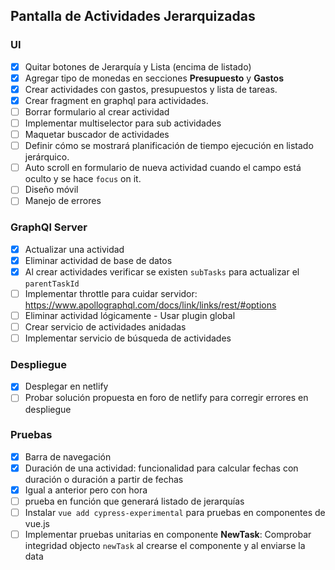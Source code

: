 ## Pantalla de Actividades Jerarquizadas
### **UI**
- [x] Quitar botones de Jerarquía y Lista (encima de listado) 
- [x] Agregar tipo de monedas en secciones **Presupuesto** y **Gastos**
- [x] Crear actividades con gastos, presupuestos y lista de tareas.
- [x] Crear fragment en graphql para actividades.
- [ ] Borrar formulario al crear actividad
- [ ] Implementar multiselector para sub actividades
- [ ] Maquetar buscador de actividades
- [ ] Definir cómo se mostrará planificación de tiempo ejecución en listado jerárquico.
- [ ] Auto scroll en formulario de nueva actividad cuando el campo está oculto y se hace `focus` on it.
- [ ] Diseño móvil
- [ ] Manejo de errores

### **GraphQl Server**
- [x] Actualizar una actividad
- [x] Eliminar actividad de base de datos
- [x] Al crear actividades verificar se existen `subTasks` para actualizar el `parentTaskId`
- [ ] Implementar throttle para cuidar servidor: https://www.apollographql.com/docs/link/links/rest/#options
- [ ] Eliminar actividad lógicamente - Usar plugin global
- [ ] Crear servicio de actividades anidadas
- [ ] Implementar servicio de búsqueda de actividades

### **Despliegue**
- [x] Desplegar en netlify
- [ ] Probar solución propuesta en foro de netlify para corregir errores en despliegue

### **Pruebas**
- [x] Barra de navegación 
- [x] Duración de una actividad: funcionalidad para calcular fechas con duración o duración a partir de fechas
- [x] Igual a anterior pero con hora
- [ ] prueba en función que generará listado de jerarquías
- [ ] Instalar `vue add cypress-experimental` para pruebas en componentes de vue.js
- [ ] Implementar pruebas unitarias en componente **NewTask**: Comprobar integridad objecto `newTask` al crearse el componente y al enviarse la data